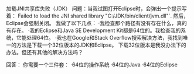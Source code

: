 加载JNI共享库失败（JDK）
问题：当我试图打开Eclipse时，会弹出一个提示写着：
Failed to load the JNI shared library "C:/JDK/bin/client/jvm.dll"`.
然后，Eclipse会强制关闭。
我做了以下几点：
·我检查那个路径有没有存在什么，真的有存在。
·我的Eclipse和Java SE Development Kit都是64位的。我检查我的系统，它能处理64位。
·我也在Google和Stack Overflow搜索解决方法，我找到唯一的方法是下载一个32位版本的JDK和Eclipse。
下载32位版本是我没办法下的办法。但还有其他的解决方法吗？

回答：
你需要一个三件套：
·64位的操作系统
·64位的Java
·64位的Eclipse
